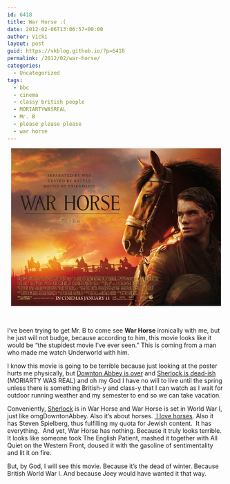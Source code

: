 ```yaml
---
id: 6418
title: War Horse :(
date: 2012-02-06T13:06:57+00:00
author: Vicki
layout: post
guid: https://vkblog.github.io/?p=6418
permalink: /2012/02/war-horse/
categories:
  - Uncategorized
tags:
  - bbc
  - cinema
  - classy british people
  - MORIARTYWASREAL
  - Mr. B
  - please please please
  - war horse
---
```

<p style="text-align: center;">
  <a href="https://raw.githubusercontent.com/vkblog/vkblog.github.io/master/public/img/2012/02/jeremy-irvine-war-horse-for-two-months-e02d5.jpg"><img class="aligncenter  wp-image-6426" title="jeremy-irvine-war-horse-for-two-months-e02d5" src="https://raw.githubusercontent.com/vkblog/vkblog.github.io/master/public/img/2012/02/jeremy-irvine-war-horse-for-two-months-e02d5.jpg" alt="" width="486" height="365" /></a>
</p>

&nbsp;

I&#8217;ve been trying to get Mr. B to come see **War Horse** ironically with me, but he just will not budge, because according to him, this movie looks like it would be &#8220;the stupidest movie I&#8217;ve ever seen.&#8221; This is coming from a man who made me watch Underworld with him.

I know this movie is going to be terrible because just looking at the poster hurts me physically, but <a href="https://vkblog.github.io/2011/01/24/life-is-not-fair-if-it-were-i-would-be-having-my-eggs-peeled-for-me-at-downton-abbey-right-now/" target="_blank">Downton Abbey is over</a> and <a href="https://vkblog.github.io/2012/01/30/sherlock-holmes-and-the-case-of-the-missing-tax-returns/" target="_blank">Sherlock is dead-ish</a>  (MORIARTY WAS REAL) and oh my God I have no will to live until the spring unless there is something British-y and class-y that I can watch as I wait for outdoor running weather and my semester to end so we can take vacation.

Conveniently, <a href="http://en.wikipedia.org/wiki/Benedict_Cumberbatch" target="_blank">Sherlock</a> is in War Horse and War Horse is set in World War I, just like omgDowntonAbbey. Also it&#8217;s about horses. <a href="https://vkblog.github.io/2010/01/18/riding-a-horse-is-like-blogging-except-you-cant-become-a-parapalegic-if-you-blog/" target="_blank"> I love horses</a>. Also it has Steven Spielberg, thus fulfilling my quota for Jewish content.  It has everything.  And yet, War Horse has nothing. Because it truly looks terrible. It looks like someone took The English Patient, mashed it together with All Quiet on the Western Front, doused it with the gasoline of sentimentality and lit it on fire.

But, by God, I will see this movie. Because it&#8217;s the dead of winter. Because British World War I. And because Joey would have wanted it that way.